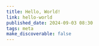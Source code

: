 ```yaml
---
title: Hello, World!
link: hello-world
published_date: 2024-09-03 08:30
tags: meta
make_discoverable: false
---
```

